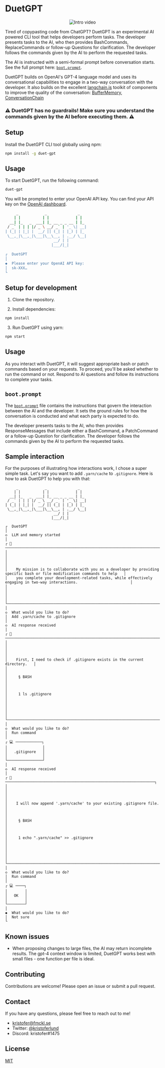 # DuetGPT

<p align="center">
   <img alt="Intro video" src="https://github.com/kristoferlund/duet-gpt/blob/main/media/intro-video.gif?raw=true" >
<p>

Tired of copypasting code from ChatGPT? DuetGPT is an experimental AI powered CLI tool that helps developers perform tasks. The developer presents tasks to the AI, who then provides BashCommands, ReplaceCommands or follow-up Questions for clarification. The developer follows the commands given by the AI to perform the requested tasks.

The AI is instructed with a semi-formal prompt before conversation starts. See the full prompt here: [`boot.prompt`](boot.prompt).

DuetGPT builds on OpenAI's GPT-4 language model and uses its conversational capabilities to engage in a two-way conversation with the developer. It also builds on the excellent [langchain.js](https://github.com/hwchase17/langchainjs) toolkit of components to improve the quality of the conversation: [BufferMemory](https://js.langchain.com/docs/modules/memory/examples/buffer_memory), [ConversationChain](https://js.langchain.com/docs/api/chains/classes/ConversationChain)

### ⚠️ DuetGPT has no guardrails! Make sure you understand the commands given by the AI before executing them. ⚠️

## Setup

Install the DuetGPT CLI tool globally using npm:

```bash
npm install -g duet-gpt
```

## Usage

To start DuetGPT, run the following command:

```bash
duet-gpt
```

You will be prompted to enter your OpenAI API key. You can find your API key on the [OpenAI dashboard](https://platform.openai.com/account/api-keys).

```bash
     _            _              _   
    | |          | |            | |  
  __| |_   _  ___| |_ __ _ _ __ | |_ 
 / _` | | | |/ _ \ __/ _` | '_ \| __|
| (_| | |_| |  __/ || (_| | |_) | |_ 
 \__,_|\__,_|\___|\__\__, | .__/ \__|
                      __/ | |        
                     |___/|_|        
  
┌  DuetGPT
│
◆  Please enter your OpenAI API key:
│  sk-XXX…
└
```

## Setup for development

1. Clone the repository.


2. Install dependencies:

```bash
npm install
```

3. Run DuetGPT using yarn:

```bash
npm start
```

## Usage

As you interact with DuetGPT, it will suggest appropriate bash or patch commands based on your requests. To proceed, you'll be asked whether to run the command or not. Respond to AI questions and follow its instructions to complete your tasks.                    
                                                                                                                      
## `boot.prompt`

The [`boot.prompt`](boot.prompt) file contains the instructions that govern the interaction between the AI and the developer. It sets the ground rules for how the conversation is conducted and what each party is expected to do.

The developer presents tasks to the AI, who then provides ResponseMessages that include either a BashCommand, a PatchCommand or a follow-up Question for clarification. The developer follows the commands given by the AI to perform the requested tasks.

## Sample interaction

For the purposes of illustrating how interactions work, I chose a super simple task. Let's say you want to add `.yarn/cache` to `.gitignore`. Here is how to ask DuetGPT to help you with that:

```
     _            _              _   
    | |          | |            | |  
  __| |_   _  ___| |_ __ _ _ __ | |_ 
 / _` | | | |/ _ \ __/ _` | '_ \| __|
| (_| | |_| |  __/ || (_| | |_) | |_ 
 \__,_|\__,_|\___|\__\__, | .__/ \__|
                      __/ | |        
                     |___/|_|        

┌  DuetGPT
│
◇  LLM and memory started
│
┌ 🤖 ────────────────────────────────────────────────────────────────────────────────────────────────────────────────────────┐
│                                                                                                                            │
│                                                                                                                            │
│    My mission is to collaborate with you as a developer by providing specific bash or file modification commands to help   │
│    you complete your development-related tasks, while effectively engaging in two-way interactions.                        │
│                                                                                                                            │
│                                                                                                                            │
└────────────────────────────────────────────────────────────────────────────────────────────────────────────────────────────┘
│
◇  What would you like to do?
│  Add .yarn/cache to .gitignore
│
◇  AI response received
│
┌ 🤖 ────────────────────────────────────────────────────────────────────────┐
│                                                                            │
│                                                                            │
│    First, I need to check if .gitignore exists in the current directory.   │
│                                                                            │
│     § BASH                                                                 │
│                                                                            │
│     1 ls .gitignore                                                        │
│                                                                            │
│                                                                            │
└────────────────────────────────────────────────────────────────────────────┘
│
◇  What would you like to do?
│  Run command
│
┌ 💻 ────────────┐
│                │
│   .gitignore   │
│                │
└────────────────┘
│
◇  AI response received
│
┌ 🤖 ────────────────────────────────────────────────────────────────────┐
│                                                                        │
│                                                                        │
│    I will now append '.yarn/cache' to your existing .gitignore file.   │
│                                                                        │
│     § BASH                                                             │
│                                                                        │
│     1 echo ".yarn/cache" >> .gitignore                                 │
│                                                                        │
│                                                                        │
└────────────────────────────────────────────────────────────────────────┘
│
◇  What would you like to do?
│  Run command
│
┌ 💻 ────┐
│        │
│   OK   │
│        │
└────────┘
│
◆  What would you like to do?
│  Not sure
└

```
## Known issues

- When proposing changes to large files, the AI may return incomplete results. The gpt-4 context window is limited, DuetGPT works best with small files - one function per file is ideal.

## Contributing

Contributions are welcome! Please open an issue or submit a pull request.

## Contact

If you have any questions, please feel free to reach out to me!

- [kristofer@fmckl.se](mailto:kristofer@fmckl.se)
- Twitter: [@kristoferlund](https://twitter.com/kristoferlund)
- Discord: kristofer#1475

## License

[MIT](LICENSE)